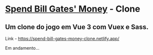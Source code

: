 # <a href="https://neal.fun/spend/">Spend Bill Gates' Money</a> - Clone
## Um clone do jogo em Vue 3 com Vuex e Sass.

Link - https://spend-bill-gates-money-clone.netlify.app/

Em andamento...
